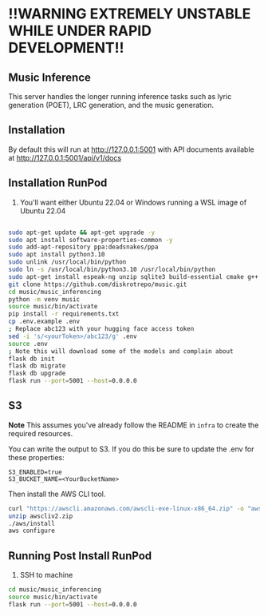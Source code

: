 
# !!WARNING EXTREMELY UNSTABLE WHILE UNDER RAPID DEVELOPMENT!!

## Music Inference

This server handles the longer running inference tasks such as lyric generation (POET), LRC generation, and the music generation.

## Installation

By default this will run at http://127.0.0.1:5001 with API documents available at http://127.0.0.1:5001/api/v1/docs

## Installation RunPod 

1. You'll want either Ubuntu 22.04 or Windows running a WSL image of Ubuntu 22.04

```bash

sudo apt-get update && apt-get upgrade -y
sudo apt install software-properties-common -y
sudo add-apt-repository ppa:deadsnakes/ppa
sudo apt install python3.10
sudo unlink /usr/local/bin/python
sudo ln -s /usr/local/bin/python3.10 /usr/local/bin/python
sudo apt-get install espeak-ng unzip sqlite3 build-essential cmake g++ make pkg-config -y
git clone https://github.com/diskrotrepo/music.git
cd music/music_inferencing
python -m venv music
source music/bin/activate
pip install -r requirements.txt
cp .env.example .env
; Replace abc123 with your hugging face access token
sed -i 's/<yourToken>/abc123/g' .env
source .env
; Note this will download some of the models and complain about 
flask db init
flask db migrate
flask db upgrade
flask run --port=5001 --host=0.0.0.0
```

## S3 

**Note** This assumes you've already follow the README in `infra` to create the required resources.

You can write the output to S3. If you do this be sure to update the .env for these properties:

```
S3_ENABLED=true
S3_BUCKET_NAME=<YourBucketName>
```

Then install the AWS CLI tool. 

```bash
curl "https://awscli.amazonaws.com/awscli-exe-linux-x86_64.zip" -o "awscliv2.zip"
unzip awscliv2.zip
./aws/install
aws configure
```

## Running Post Install RunPod

1. SSH to machine

```bash
cd music/music_inferencing
source music/bin/activate
flask run --port=5001 --host=0.0.0.0
```